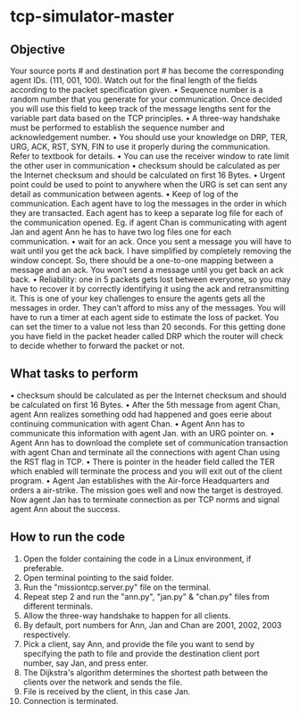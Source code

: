 # tcp-simulator-master

Objective
---------
Your source ports # and destination port # has become the corresponding agent IDs. (111, 001, 100). Watch out for the final length of the fields according to the packet specification given. 
•	Sequence number is a random number that you generate for your communication. Once decided you will use this field to keep track of the message lengths sent for the variable part data based on the TCP principles. 
•	A three-way handshake must be performed to establish the sequence number and acknowledgement number. 
•	You should use your knowledge on DRP, TER, URG, ACK, RST, SYN, FIN to use it properly during the communication. Refer to textbook for details. 
•	You can use the receiver window to rate limit the other user in communication 
•	checksum should be calculated as per the Internet checksum and should be calculated on first 16 Bytes. 
•	Urgent point could be used to point to anywhere when the URG is set can sent any detail as communication between agents. 
•	Keep of log of the communication. Each agent have to log the messages in the order in which they are transacted. Each agent has to keep a separate log file for each of the communication opened. Eg. if agent Chan is communicating with agent Jan and agent Ann he has to have two log files one for each communication. 
•	wait for an ack. Once you sent a message you will have to wait until you get the ack back. I have simplified by completely removing the window concept. So, there should be a one-to-one mapping between a message and an ack. You won’t send a message until you get back an ack back. 
•	Reliability: one in 5 packets gets lost between everyone, so you may have to recover it by correctly identifying it using the ack and retransmitting it. This is one of your key challenges to ensure the agents gets all the messages in order. They can’t afford to miss any of the messages. You will have to run a timer at each agent side to estimate the loss of packet. You can set the timer to a value not less than 20 seconds. For this getting done you have field in the packet header called DRP which the router will check to decide whether to forward the packet or not. 


What tasks to perform
---------------------
• checksum should be calculated as per the Internet checksum and should be calculated on first 16 Bytes.
• After the 5th message from agent Chan, agent Ann realizes something odd had happened and goes eerie about continuing communication with agent Chan.
• Agent Ann has to communicate this information with agent Jan. with an URG pointer on.
• Agent Ann has to download the complete set of communication transaction with agent Chan and terminate all the connections with agent Chan using the RST flag in TCP.
• There is pointer in the header field called the TER which enabled will terminate the process and you will exit out of the client program.
• Agent Jan establishes with the Air-force Headquarters and orders a air-strike. The mission goes well and now the target is destroyed. Now agent Jan has to terminate connection as per TCP norms and signal agent Ann about the success.


How to run the code
--------------------

1.	Open the folder containing the code in a Linux environment, if preferable.
2.	Open terminal pointing to the said folder. 
3.	Run the "missiontcp.server.py" file on the terminal.
4.	Repeat step 2 and run the "ann.py", "jan.py" & "chan.py" files from different terminals.
5.	Allow the three-way handshake to happen for all clients.
6.	By default, port numbers for Ann, Jan and Chan are 2001, 2002, 2003 respectively.
7.	Pick a client, say Ann, and provide the file you want to send by specifying the path to file and provide the destination client port number, say Jan, and press enter.
8.	The Dijkstra's algorithm determines the shortest path between the clients over the network and sends the file.
9.	File is received by the client, in this case Jan.
10.	Connection is terminated.



